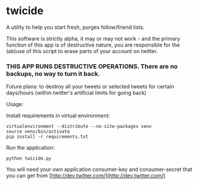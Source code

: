 twicide
=======

A utility to help you start fresh, purges follow/friend lists.

This software is strictly alpha, it may or may not work - and the primary function of this app is of destructive nature, you are responsible for the (ab)use of this script to erase parts of your account on twitter.

### THIS APP RUNS DESTRUCTIVE OPERATIONS. There are no backups, no way to turn it back.

Future plans: to destroy all your tweets or selected tweets for certain days/hours (within twitter's artificial limits for going back)

Usage:

Install requirements in virtual environment:

    virtualenvironment --distribute --no-site-packages venv
    source venv/bin/activate
    pip install -r requirements.txt

Run the application:

    python twicide.py

You will need your own application consumer-key and consumer-secret that you can get from [http://dev.twitter.com/](http://dev.twitter.com/)
